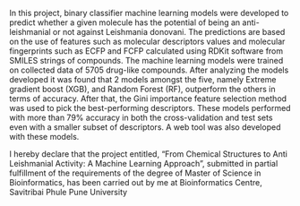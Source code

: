 In this project, binary classifier machine learning models were developed to predict whether 
a given molecule has the potential of being an anti-leishmanial or not against Leishmania 
donovani. The predictions are based on the use of features such as molecular descriptors 
values and molecular fingerprints such as ECFP and FCFP calculated using RDKit software 
from SMILES strings of compounds. The machine learning models were trained on 
collected data of 5705 drug-like compounds. After analyzing the models developed it was 
found that 2 models amongst the five, namely Extreme gradient boost (XGB), and Random 
Forest (RF), outperform the others in terms of accuracy. After that, the Gini importance 
feature selection method was used to pick the best-performing descriptors. These models 
performed with more than 79% accuracy in both the cross-validation and test sets even with 
a smaller subset of descriptors. A web tool was also developed with these models. 

I hereby declare that the project entitled, “From Chemical Structures to Anti
Leishmanial Activity: A Machine Learning Approach”, submitted in partial 
fulfillment of the requirements of the degree of Master of Science in 
Bioinformatics, has been carried out by me at Bioinformatics Centre, Savitribai 
Phule Pune University
